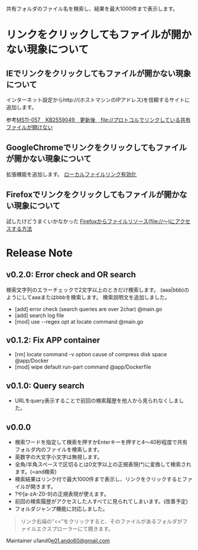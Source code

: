 共有フォルダのファイル名を検索し、結果を最大1000件まで表示します。


# リンクをクリックしてもファイルが開かない現象について
## IEでリンクをクリックしてもファイルが開かない現象について
インターネット設定からhttp://(ホストマシンのIPアドレス)を信頼するサイトに追加します。

参考[MS11-057　KB2559049　更新後　file://プロトコルでリンクしている共有ファイルが開けない](https://answers.microsoft.com/ja-jp/windows/forum/windows_xp-update/ms11-057-kb2559049-%E6%9B%B4%E6%96%B0%E5%BE%8C/9d18541c-faed-4cc5-bb8a-0830add7ccc1)

## GoogleChromeでリンクをクリックしてもファイルが開かない現象について
拡張機能を追加します。
[ローカルファイルリンク有効化](https://chrome.google.com/webstore/detail/enable-local-file-links/nikfmfgobenbhmocjaaboihbeocackld)

## Firefoxでリンクをクリックしてもファイルが開かない現象について
試したけどうまくいかなかった
[Firefoxからファイルリソース(file://～)にアクセスする方法](https://plumpliver.com/post-5296/)


# Release Note
## v0.2.0: Error check and OR search
検索文字列のエラーチェックで2文字以上のときだけ検索します。
(aaa|bbb)のようにしてaaaまたはbbbを検索します。
検索説明文を追加しました。

* [add] error check (search queries are over 2char) @main.go
* [add] search log file
* [mod] use --regex opt at locate command @main.go

## v0.1.2: Fix APP container
* [rm] locate command -v option cause of compress disk space @app/Docker
* [mod] wipe default run-part command @app/Dockerfile

## v0.1.0: Query search
* URLをquery表示することで前回の検索履歴を他人から見られなくしました。

## v0.0.0
* 検索ワードを指定して検索を押すかEnterキーを押すと4～40秒程度で共有フォルダ内のファイルを検索します。
* 英数字の大文字小文字は無視します。
* 全角/半角スペースで区切るとは0文字以上の正規表現(\*)に変換して検索されます。(=and検索)
* 検索結果はリンク付で最大1000件まで表示し、リンクをクリックするとファイルが開きます。
* ?や[a-zA-Z0-9]の正規表現が使えます。
* 前回の検索履歴がアクセスした人すべてに見られてしまいます。(改善予定)
* フォルダジャンプ機能に対応しました。
> リンク右端の"<<"をクリックすると、そのファイルがあるフォルダがファイルエクスプローラーにて開きます。

Maintainer u1and0<e01.ando60@gmail.com>
